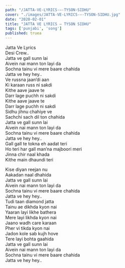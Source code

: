 ```yaml
---
path: "/JATTA-VE-LYRICS-–-TYSON-SIDHU"
cover: "./images/JATTA-VE-LYRICS-–-TYSON-SIDHU.jpg"
date: "2020-02-01"
title: "JATTA VE LYRICS – TYSON SIDHU"
tags: ['punjabi', 'song']
published: truea
---
```

  
Jatta Ve Lyrics  
Desi Crew..  
Jatta ve gall sunn lai  
Aivein nai mann ton layi da  
Sochna tainu vi mere baare chahida  
Jatta ve hey hey..  
Ve russna jaan’di aan  
Ki karaan russ ni sakdi  
Kithe aave jaave te  
Darr lage puchh ni sakdi  
Kithe aave jaave te  
Darr lage puchh ni sakdi  
Sidhu jihnu chahiye ve  
Sachchi sach dil ton chahida  
Jatta ve gall sunn lai  
Aivein nai mann ton layi da  
Sochna tainu vi mere baare chahida  
Jatta ve hey hey..  
Gall gall te tokna eh aadat teri  
Ho teri har gall man’na majboori meri  
Jinna chir naal khada  
Kithe main dhaundi teri  
  
  
  
  
  
  
Kise diyan reejan nu  
Aakadan naal dhahida  
Jatta ve gall sunn lai  
Aivein nai mann ton layi da  
Sochna tainu vi mere baare chahida  
Jatta ve hey hey..  
Tudi taan diamond jatta  
Tainu ae dikhda kyon nai  
Yaaran layi likhe bathera  
Mere layi likhda kyon nai  
Jaano wadh care karaan  
Pher vi tikda kyon nai  
Jadon kole sab kujh hove  
Tere layi bohta gaahida  
Jatta ve gall sunn lai  
Aivein nai mann ton layi da  
Sochna tainu vi mere baare chahida  
Jatta ve hey hey..  
